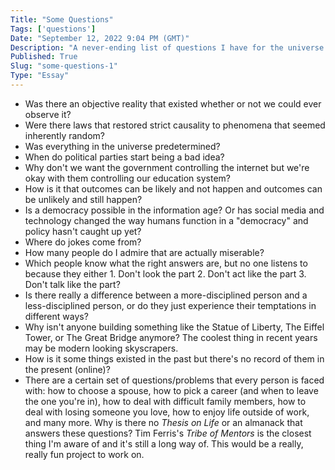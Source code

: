 ```yaml
---
Title: "Some Questions"
Tags: ['questions']
Date: "September 12, 2022 9:04 PM (GMT)"
Description: "A never-ending list of questions I have for the universe."
Published: True
Slug: "some-questions-1"
Type: "Essay"
---
```


- Was there an objective reality that existed whether or not we could ever observe it?
- Were there laws that restored strict causality to phenomena that seemed inherently random?
- Was everything in the universe predetermined?
- When do political parties start being a bad idea?
- Why don't we want the government controlling the internet but we're okay with them controlling our education system?
- How is it that outcomes can be likely and not happen and outcomes can be unlikely and still happen?
- Is a democracy possible in the information age? Or has social media and technology changed the way humans function in a "democracy" and policy hasn't caught up yet?
- Where do jokes come from?
- How many people do I admire that are actually miserable?
- Which people know what the right answers are, but no one listens to because they either 1. Don't look the part 2. Don't act like the part 3. Don't talk like the part?
- Is there really a difference between a more-disciplined person and a less-disciplined person, or do they just experience their temptations in different ways?
- Why isn't anyone building something like the Statue of Liberty, The Eiffel Tower, or The Great Bridge anymore? The coolest thing in recent years may be modern looking skyscrapers.
- How is it some things existed in the past but there's no record of them in the present (online)?
- There are a certain set of questions/problems that every person is faced with: how to choose a spouse, how to pick a career (and when to leave the one you're in), how to deal with difficult family members, how to deal with losing someone you love, how to enjoy life outside of work, and many more. Why is there no *Thesis on Life* or an almanack that answers these questions? Tim Ferris's *Tribe of Mentors* is the closest thing I'm aware of and it's still a long way of. This would be a really, really fun project to work on.